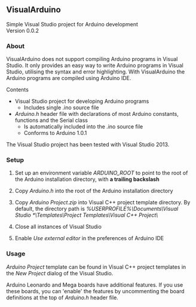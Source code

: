 ## VisualArduino

Simple Visual Studio project for Arduino development  
Version 0.0.2


### About

VisualArduino does not support compiling Arduino programs in Visual Studio. It only provides an easy way to write
Arduino programs in Visual Studio, utilising the syntax and error highlighting. With VisualArduino the Arduino programs
are compiled using Arduino IDE.

Contents

+ Visual Studio project for developing Arduino programs
  + Includes single .ino source file
+ *Arduino.h* header file with declarations of most Arduino constants, functions and the Serial class
  + Is automatically included into the .ino source file
  + Conforms to Arduino 1.0.1

The Visual Studio project has been tested with Visual Studio 2013.


### Setup

1. Set up an environment variable *ARDUINO_ROOT* to point to the root of the Arduino installation directory, with **a
   trailing backslash**

2. Copy *Arduino.h* into the root of the Arduino installation directory

3. Copy *Arduino Project.zip* into Visual C++ project template directory. By default, the directory path is
   *%USERPROFILE%\\Documents\\Visual Studio \*\\Templates\\Project Templates\\Visual C++ Project\\*

4. Close all instances of Visual Studio

5. Enable *Use external editor* in the preferences of Arduino IDE


### Usage

*Arduino Project* template can be found in Visual C++ project templates in the *New Project* dialog of the Visual
Studio.

Arduino Leonardo and Mega boards have additional features. If you use these boards, you can 'enable' the features by
uncommenting the board definitions at the top of *Arduino.h* header file.
